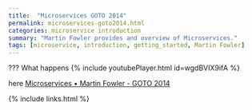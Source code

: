 ```yaml
---
title:  "Microservices GOTO 2014"
permalink: microservices-goto2014.html
categories: microservice introduction
summary: "Martin Fowler provides and overview of Microservices."
tags: [microservice, introduction, getting_started, Martin Fowler]
---
```


???
What happens
{% include youtubePlayer.html id=wgdBVIX9ifA %}

here
[Microservices • Martin Fowler - GOTO 2014](https://youtu.be/wgdBVIX9ifA)

{% include links.html %}
